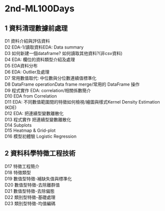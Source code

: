 # 2nd-ML100Days

## 1 資料清理數據前處理
D1 資料介紹與評估資料  
D2 EDA-1/讀取資料EDA: Data summary  
D3 如何新建一個dataframe? 如何讀取其他資料?(非csv資料)  
D4 EDA: 欄位的資料類型介紹及處理  
D5 EDA資料分布  
D6 EDA: Outlier及處理  
D7 常用數值取代: 中位數與分位數連續值標準化  
D8 DataFrame operationData frame merge/常用的 DataFrame 操作  
D9 程式實作 EDA: correlation/相關係數簡介  
D10 EDA from Correlation  
D11 EDA: 不同數值範圍間的特徵如何檢視/繪圖與樣式Kernel Density Estimation (KDE)  
D12 EDA: 把連續型變數離散化  
D13 程式實作 把連續型變數離散化  
D14 Subplots  
D15 Heatmap & Grid-plot  
D16 模型初體驗 Logistic Regression  

## 2 資料科學特徵工程技術  
D17 特徵工程簡介  
D18 特徵類型  
D19 數值型特徵-補缺失值與標準化  
D20 數值型特徵-去除離群值  
D21 數值型特徵-去除偏態  
D22 類別型特徵-基礎處理  
D23 類別型特徵-均值編碼  
